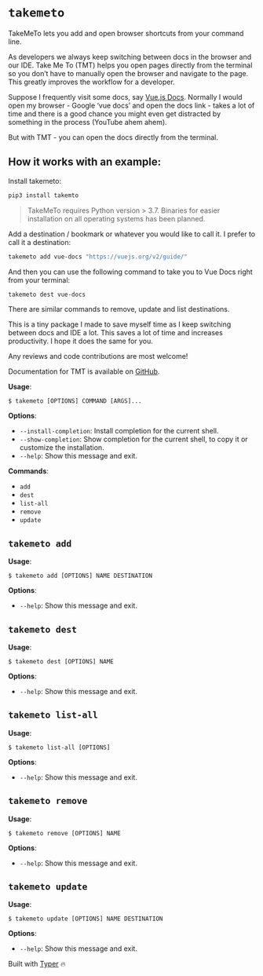 # `takemeto`

TakeMeTo lets you add and open browser shortcuts from your command line.

As developers we always keep switching between docs in the browser and our IDE. Take Me To (TMT) helps you open pages directly from the terminal so you don’t have to manually open the browser and navigate to the page. This greatly improves the workflow for a developer.

Suppose I frequently visit some docs, say  [Vue.js Docs](https://vuejs.org/v2/guide/). Normally I would open my browser - Google ‘vue docs’ and open the docs link - takes a lot of time and there is a good chance you might even get distracted by something in the process (YouTube ahem ahem).

But with TMT - you can open the docs directly from the terminal.

## How it works with an example: 
Install takemeto:

```bash
pip3 install takemto
```

> TakeMeTo requires Python version > 3.7. Binaries for easier installation on all operating systems has been planned.

Add a destination / bookmark or whatever you would like to call it. I prefer to call it a destination:

```bash
takemeto add vue-docs "https://vuejs.org/v2/guide/"
```

And then you can use the following command to take you to Vue Docs right from your terminal:

```bash
takemeto dest vue-docs
```

There are similar commands to remove, update and list destinations. 

This is a tiny package I made to save myself time as I keep switching between docs and IDE a lot. This saves a lot of time and increases productivity. I hope it does the same for you. 

Any reviews and code contributions are most welcome!

Documentation for TMT is available on [GitHub](https://github.com/codegabru/takemeto). 

**Usage**:

```console
$ takemeto [OPTIONS] COMMAND [ARGS]...
```

**Options**:

* `--install-completion`: Install completion for the current shell.
* `--show-completion`: Show completion for the current shell, to copy it or customize the installation.
* `--help`: Show this message and exit.

**Commands**:

* `add`
* `dest`
* `list-all`
* `remove`
* `update`

## `takemeto add`

**Usage**:

```console
$ takemeto add [OPTIONS] NAME DESTINATION
```

**Options**:

* `--help`: Show this message and exit.

## `takemeto dest`

**Usage**:

```console
$ takemeto dest [OPTIONS] NAME
```

**Options**:

* `--help`: Show this message and exit.

## `takemeto list-all`

**Usage**:

```console
$ takemeto list-all [OPTIONS]
```

**Options**:

* `--help`: Show this message and exit.

## `takemeto remove`

**Usage**:

```console
$ takemeto remove [OPTIONS] NAME
```

**Options**:

* `--help`: Show this message and exit.

## `takemeto update`

**Usage**:

```console
$ takemeto update [OPTIONS] NAME DESTINATION
```

**Options**:

* `--help`: Show this message and exit.

Built with [Typer](https://typer.tiangolo.com/) 🔥
